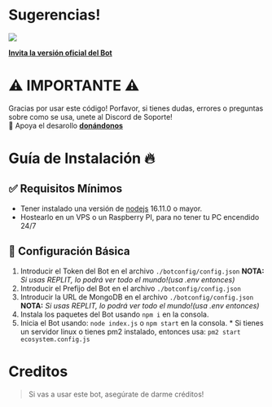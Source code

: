 # Sugerencias!

<a href="https://discord.gg/MBPsvcphGf"><img src="https://discordapp.com/api/guilds/879397504075063297/widget.png?style=banner2"></a>
 
[**Invita la versión oficial del Bot**](https://discord.com/api/oauth2/authorize?client_id=1008065488158457946&permissions=8&scope=bot%20applications.commands)


# ⚠ IMPORTANTE ⚠
Gracias por usar este código! Porfavor, si tienes dudas, errores o preguntas sobre como se usa, unete al Discord de Soporte!
<br>💛 Apoya el desarollo [**donándonos**](https://paypal.me/mfdewstouh) 

# Guía de Instalación 🔥


## ✅ Requisitos Mínimos

  * Tener instalado una versión de [nodejs](https://nodejs.org) 16.11.0 o mayor.
  * Hostearlo en un VPS o un Raspberry PI, para no tener tu PC encendido 24/7
  

## 🤖 Configuración Básica

   1. Introducir el Token del Bot en el archivo `./botconfig/config.json` **NOTA:** *Si usas REPLIT, lo podrá ver todo el mundo!(usa .env entonces)*
   2. Introducir el Prefijo del Bot en el archivo `./botconfig/config.json`
   3. Introducir la URL de MongoDB en el archivo `./botconfig/config.json` **NOTA:** *Si usas REPLIT, lo podrá ver todo el mundo!(usa .env entonces)*
   4. Instala los paquetes del Bot usando `npm i` en la consola.
   5. Inicia el Bot usando: `node index.js` o `npm start` en la consola.
     * Si tienes un servidor linux o tienes pm2 instalado, entonces usa: `pm2 start ecosystem.config.js`

# Creditos
> Si vas a usar este bot, asegúrate de darme créditos!